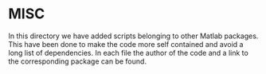 # MISC

In this directory we have added scripts belonging to other Matlab packages. This have been done to make the code more self contained and avoid a long list of dependencies. In each file the author of the code and a link to the corresponding package can be found. 

